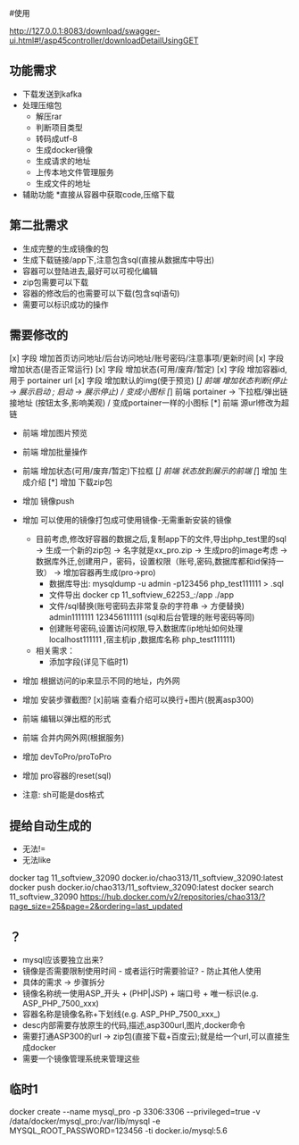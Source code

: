 #使用

http://127.0.0.1:8083/download/swagger-ui.html#!/asp45controller/downloadDetailUsingGET


## 功能需求
* 下载发送到kafka
* 处理压缩包
  * 解压rar
  * 判断项目类型
  * 转码成utf-8
  * 生成docker镜像
   * 生成请求的地址
  * 上传本地文件管理服务
   * 生成文件的地址
* 辅助功能
  *直接从容器中获取code,压缩下载
  
## 第二批需求
* 生成完整的生成镜像的包
* 生成下载链接/app下,注意包含sql(直接从数据库中导出)
* 容器可以登陆进去,最好可以可视化编辑
* zip包需要可以下载
* 容器的修改后的也需要可以下载(包含sql语句)
* 需要可以标识成功的操作
  





## 需要修改的
[x] 字段 增加首页访问地址/后台访问地址/账号密码/注意事项/更新时间
[x] 字段 增加状态(是否正常运行)
[x] 字段 增加状态(可用/废弃/暂定)
[x] 字段 增加容器id,用于 portainer url
[x] 字段 增加默认的img(便于预览)
[*] 前端 增加状态判断(停止 -> 展示启动 ; 启动 -> 展示停止) / 变成小图标
[*] 前端 portainer -> 下拉框/弹出链接地址 (按钮太多,影响美观) / 变成portainer一样的小图标
[*] 前端 源url修改为超链
* 前端 增加图片预览
* 前端 增加批量操作
* 前端 增加状态(可用/废弃/暂定)下拉框
[*] 前端 状态放到展示的前端
[*] 增加 生成介绍
[*] 增加 下载zip包
* 增加 镜像push
* 增加 可以使用的镜像打包成可使用镜像-无需重新安装的镜像
  * 目前考虑,修改好容器的数据之后,复制app下的文件,导出php_test里的sql -> 生成一个新的zip包 -> 名字就是xx_pro.zip
    -> 生成pro的image考虑 -> 数据库外迁,创建用户，密码，设置权限（账号,密码,数据库都和id保持一致）
    -> 增加容器再生成(pro->pro)
    * 数据库导出: mysqldump  -u admin -p123456 php_test111111  > <id>.sql
    * 文件导出 docker cp 11_softview_62253_:/app ./<id>app
    * 文件/sql替换(账号密码去非常复杂的字符串 -> 方便替换) admin1111111 123456111111 (sql和后台管理的账号密码等同)
    * 创建账号密码,设置访问权限,导入数据库(ip地址如何处理 localhost111111 ,宿主机ip ,数据库名称 php_test111111)
  * 相关需求：
    * 添加字段(详见下临时1)

* 增加 根据访问的ip来显示不同的地址，内外网
* 增加 安装步骤截图?
[x]前端 查看介绍可以换行+图片(脱离asp300)
* 前端 编辑以弹出框的形式
* 前端 合并内网外网(根据服务)
* 增加 devToPro/proToPro
* 增加 pro容器的reset(sql)
* 注意: sh可能是dos格式




## 提给自动生成的
* 无法!=
* 无法like


docker tag 11_softview_32090  docker.io/chao313/11_softview_32090:latest
docker push docker.io/chao313/11_softview_32090:latest
docker search 11_softview_32090
https://hub.docker.com/v2/repositories/chao313/?page_size=25&page=2&ordering=last_updated

## ？
* mysql应该要独立出来?
* 镜像是否需要限制使用时间 - 或者运行时需要验证? - 防止其他人使用
* 具体的需求 -> 步骤拆分
 * 镜像名称统一使用ASP_开头 + (PHP|JSP) + 端口号 + 唯一标识(e.g. ASP_PHP_7500_xxx)
 * 容器名称是镜像名称+下划线(e.g. ASP_PHP_7500_xxx_)
 * desc内部需要存放原生的代码,描述,asp300url,图片,docker命令
 * 需要打通ASP300的url -> zip包(直接下载+百度云);就是给一个url,可以直接生成docker
 * 需要一个镜像管理系统来管理这些

## 临时1
   docker create --name mysql_pro -p 3306:3306  --privileged=true  -v /data/docker/mysql_pro:/var/lib/mysql -e MYSQL_ROOT_PASSWORD=123456  -ti docker.io/mysql:5.6
